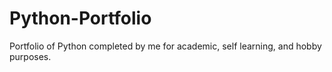 # Python-Portfolio
Portfolio of Python completed by me for academic, self learning, and hobby purposes.
